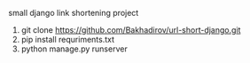 small django link shortening project

1. git clone https://github.com/Bakhadirov/url-short-django.git
2. pip install requriments.txt
3. python manage.py runserver